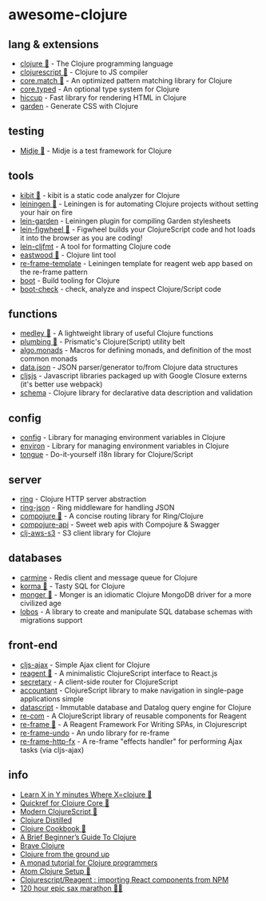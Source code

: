 # awesome-clojure

## lang & extensions
- [clojure 🌟](https://github.com/clojure/clojure) - The Clojure programming language 
- [clojurescript 🌟](https://github.com/clojure/clojurescript) - Clojure to JS compiler
- [core.match 🌟](https://github.com/clojure/core.match) - An optimized pattern matching library for Clojure
- [core.typed](https://github.com/clojure/core.typed) - An optional type system for Clojure
- [hiccup](https://github.com/weavejester/hiccup) - Fast library for rendering HTML in Clojure
- [garden](https://github.com/noprompt/garden) - Generate CSS with Clojure

## testing
- [Midje 🌟](https://github.com/marick/Midje) - Midje is a test framework for Clojure

## tools
- [kibit 🌟](https://github.com/jonase/kibit) - kibit is a static code analyzer for Clojure
- [leiningen 🌟](https://github.com/technomancy/leiningen) - Leiningen is for automating Clojure projects without setting your hair on fire
- [lein-garden](https://github.com/noprompt/lein-garden) - Leiningen plugin for compiling Garden stylesheets
- [lein-figwheel 🌟](https://github.com/bhauman/lein-figwheel) - Figwheel builds your ClojureScript code and hot loads it into the browser as you are coding!
- [lein-cljfmt](https://github.com/weavejester/cljfmt) - A tool for formatting Clojure code
- [eastwood 🌟](https://github.com/jonase/eastwood) - Clojure lint tool
- [re-frame-template](https://github.com/Day8/re-frame-template) - Leiningen template for reagent web app based on the re-frame pattern
- [boot](https://github.com/boot-clj/boot) - Build tooling for Clojure
- [boot-check](https://github.com/tolitius/boot-check) - check, analyze and inspect Clojure/Script code

## functions
- [medley 🌟](https://github.com/weavejester/medley) -  A lightweight library of useful Clojure functions
- [plumbing 🌟](https://github.com/plumatic/plumbing) - Prismatic's Clojure(Script) utility belt
- [algo.monads](https://github.com/clojure/algo.monads) - Macros for defining monads, and definition of the most common monads
- [data.json](https://github.com/clojure/data.json) - JSON parser/generator to/from Clojure data structures
- [cljsjs](https://github.com/cljsjs/packages) - Javascript libraries packaged up with Google Closure externs (it's better use webpack)
- [schema](https://github.com/plumatic/schema) - Clojure library for declarative data description and validation

## config
- [config](https://github.com/yogthos/config) - Library for managing environment variables in Clojure
- [environ](https://github.com/weavejester/environ) - Library for managing environment variables in Clojure
- [tongue](https://github.com/tonsky/tongue) - Do-it-yourself i18n library for Clojure/Script

## server
- [ring](https://github.com/ring-clojure/ring) - Clojure HTTP server abstraction
- [ring-json](https://github.com/ring-clojure/ring-json) - Ring middleware for handling JSON
- [compojure 🌟](https://github.com/weavejester/compojure) - A concise routing library for Ring/Clojure 
- [compojure-api](https://github.com/metosin/compojure-api) - Sweet web apis with Compojure & Swagger
- [clj-aws-s3](https://github.com/weavejester/clj-aws-s3) -  S3 client library for Clojure

## databases
- [carmine](https://github.com/ptaoussanis/carmine) - Redis client and message queue for Clojure
- [korma 🌟](https://github.com/korma/Korma) - Tasty SQL for Clojure
- [monger 🌟](https://github.com/michaelklishin/monger) - Monger is an idiomatic Clojure MongoDB driver for a more civilized age
- [lobos](https://github.com/budu/lobos) - A library to create and manipulate SQL database schemas with migrations support

## front-end
- [cljs-ajax](https://github.com/JulianBirch/cljs-ajax) - Simple Ajax client for Clojure
- [reagent 🌟](https://github.com/reagent-project/reagent) - A minimalistic ClojureScript interface to React.js
- [secretary](https://github.com/gf3/secretary) - A client-side router for ClojureScript
- [accountant](https://github.com/venantius/accountant) - ClojureScript library to make navigation in single-page applications simple
- [datascript](https://github.com/tonsky/datascript) - Immutable database and Datalog query engine for Clojure
- [re-com](https://github.com/Day8/re-com) - A ClojureScript library of reusable components for Reagent
- [re-frame 🌟](https://github.com/Day8/re-frame) - A Reagent Framework For Writing SPAs, in Clojurescript
- [re-frame-undo](https://github.com/Day8/re-frame-undo) - An undo library for re-frame
- [re-frame-http-fx](https://github.com/Day8/re-frame-http-fx) - A re-frame "effects handler" for performing Ajax tasks (via cljs-ajax)

## info
- [Learn X in Y minutes Where X=clojure 🌟](https://learnxinyminutes.com/docs/clojure/)
- [Quickref for Clojure Core 🌟](https://clojuredocs.org/quickref)
- [Modern ClojureScript 🌟](https://github.com/magomimmo/modern-cljs)
- [Clojure Distilled](http://yogthos.github.io/ClojureDistilled.html)
- [Clojure Cookbook 🌟](https://github.com/clojure-cookbook/clojure-cookbook)
- [A Brief Beginner’s Guide To Clojure](http://www.unexpected-vortices.com/clojure/brief-beginners-guide/index.html)
- [Brave Clojure](http://www.braveclojure.com/)
- [Clojure from the ground up](https://aphyr.com/tags/Clojure-from-the-ground-up)
- [A monad tutorial for Clojure programmers](https://github.com/khinsen/monads-in-clojure)
- [Atom Clojure Setup 🌟](https://gist.github.com/jasongilman/d1f70507bed021b48625)
- [Clojurescript/Reagent : importing React components from NPM](http://blob.tomerweller.com/reagent-import-react-components-from-npm)
- [120 hour epic sax marathon 🌟🌟](http://iloveponies.github.io/120-hour-epic-sax-marathon/)
